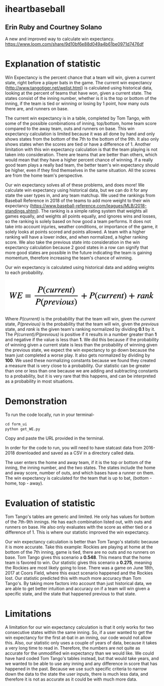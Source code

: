 # iheartbaseball #
## Erin Ruby and Courtney Solano ##
A new and improved way to calculate win expectancy.  
https://www.loom.com/share/9d10bf6e88d049a4b61be0971d7476df
# Explanation of statistic #
Win Expectancy is the percent chance that a team will win, given a current state, right before a player bats in the game. The current win expectancy (http://www.tangotiger.net/welist.html) is calculated using historical data, looking at the percent of teams that have won, given a current state. The states consist of the inning number, whether is it is the top or bottom of the inning, if the team is tied or winning or losing by 1 point, how many outs there are, and runners on base. 

The current win expectancy is in a table, completed by Tom Tango, with some of the possible combinations of inning, top/bottom, home team score compared to the away team, outs and runners on base. This win expectancy calculation is limited because it was all done by hand and only shows states from the bottom of the 7th to the bottom of the 9th. It also only shows states when the scores are tied or have a difference of 1. Another limitation with this win expectancy calculation is that the team playing is not taken into consideration. There are teams that are better than others, which would mean that they have a higher percent chance of winning. If a really good team plays a really bad team, the better team's win expectancy should be higher, even if they find themselves in the same situation. All the scores are from the home team's perspective. 

Our win expectancy solves all of these problems, and does more! We calculate win expectancy using historical data, but we can do it for any state the user types in, and any team matchup. We used the rankings from Baseball Reference in 2018 of the teams to add more weight to their win expectancy (https://www.baseball-reference.com/leagues/MLB/2018-standings.shtml). The ranking is a simple rating system that weights all games equally, and weights all points equally, and ignores wins and losses, so the ranking is solely based on how good a team performs. It does not take into account injuries, weather conditions, or importance of the game, it solely looks at points scored and points allowed. A team with a higher ranking will have a lower index, and when normalized, a higher ranking score. We also take the previous state into consideration in the win expectancy calculation because 2 good states in a row can signify that more good states are possible in the future indicating the team is gaining momentum, therefore increasing the team's chance of winning.

Our win expectancy is calculated using historical data and adding weights to each probability. 

![Alt text](eq.png?raw=true "Title")

Where *P(current)* is the probability that the team will win, given the *current* state, *P(previous)* is the probability that the team will win, given the *previous* state, and *rank* is the given team's ranking normalized by dividing **0.1** by it. The *P(current)/P(previous)* is positive if it results in a number greater than **1** and negative if the value is less than **1**. We did this because if the probability of winning given a current state is less than the probability of winning given the previous state, we expect the win expectancy to go down because the team just completed a worse play. It also gets normalized by dividing by **100**. We used these normalizing constants because we found they created a measure that is very close to a probability. Our statistic can be greater than one or less than one because we are adding and subtracting constants to a probability, but it is very rare that this happens, and can be interpreted as a probability in most situations.

# Demonstration #
To run the code locally, run in your terminal-
```
cd form_ui
python get_WE.py
```
Copy and paste the URL provided in the terminal. 

In order for the code to run, you will need to have statcast data from 2016-2018 downloaded and saved as a CSV in a directory called data. 

The user enters the home and away team, if it is the top or bottom of the inning, the inning number, and the two states. The states include the home and away score, number of outs, and which bases have a runner on them. The win expectancy is calculated for the team that is up to bat, (bottom - home, top - away). 

# Evaluation of statistic #

Tom Tango's tables are generic and limited. He only has values for bottom of the 7th-9th innings. He has each combination listed out, with outs and runners on base. He also only evaluates with the score as either tied or a difference of 1. This is where our statistic improved the win expectancy.  

Our win expectancy calculation is better than Tom Tango's statistic because it is more accurate. Take this example: Rockies are playing at home at the bottom of the 7th inning, game is tied, there are no outs and no runners on base. Tom Tango gives this scenario a **0.548**. This means that the home team is favored to win. Our statistic gives this scenario a **0.275**, meaning the Rockies are most likely going to lose. There was a game on June 18th, 2017 at Coors Field, where this exact scenario happened and the Rockies lost. Our statistic predicted this with much more accuracy than Tom Tango's. By taking more factors into account than just historical data, we are able to get better intuition and accuracy on if a team will win given a specific state, and the state that happened previous to that state.

# Limitations #

A limitation for our win expectancy calculation is that it only works for two consecutive states within the same inning. So, if a user wanted to get the win expectancy for the first at-bat in an inning, our code would not allow this. Also, our statistic only uses a couple of years of data, because it takes a very long time to read in. Therefore, the numbers are not quite as accurate for the unmodified win expectancy than we would like. We could have hard coded Tom Tango's tables instead, but that would take years, and we wanted to be able to use any inning and any difference in score that has happened in the past. Because we use such specific criteria to narrow down the data to the state the user inputs, there is much less data, and therefore it is not as accurate as it could be with much more data.


